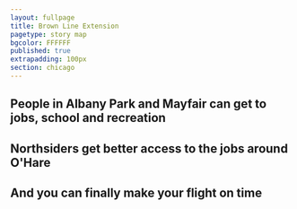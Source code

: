 ```yaml
---
layout: fullpage
title: Brown Line Extension
pagetype: story map
bgcolor: FFFFFF
published: true
extrapadding: 100px
section: chicago
---
```


## People in Albany Park and Mayfair can get to jobs, school and recreation

## Northsiders get better access to the jobs around O'Hare

## And you can finally make your flight on time
